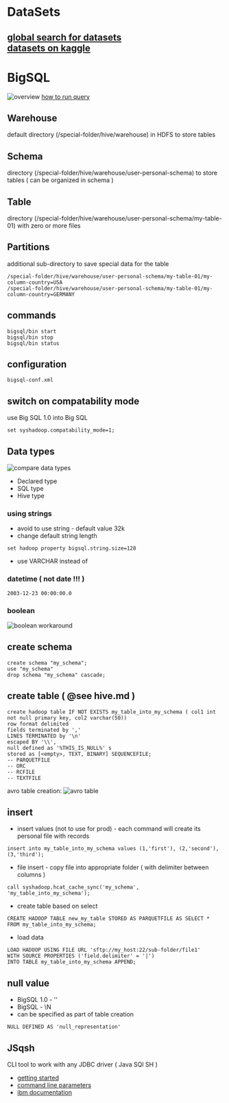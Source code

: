 # DataSets
[global search for datasets](https://datasetsearch.research.google.com/)  
[datasets on kaggle](https://www.kaggle.com/datasets)  
---
# BigSQL
![overview](https://s19.postimg.cc/lmevs5koz/bigsql-overview.png)
[how to run query](https://www.ibm.com/support/knowledgecenter/en/SSPT3X_4.0.0/com.ibm.swg.im.infosphere.biginsights.analyze.doc/doc/bigsql_run_queries.html)
## Warehouse
default directory (/special-folder/hive/warehouse) in HDFS to store tables 
## Schema
directory (/special-folder/hive/warehouse/user-personal-schema) to store tables ( can be organized in schema )
## Table
directory (/special-folder/hive/warehouse/user-personal-schema/my-table-01) with zero or more files
## Partitions
additional sub-directory to save special data for the table 
```
/special-folder/hive/warehouse/user-personal-schema/my-table-01/my-column-country=USA
/special-folder/hive/warehouse/user-personal-schema/my-table-01/my-column-country=GERMANY
```
## commands
```
bigsql/bin start
bigsql/bin stop
bigsql/bin status
```
## configuration
```
bigsql-conf.xml
```

## switch on compatability mode
use Big SQL 1.0 into Big SQL 
```
set syshadoop.compatability_mode=1;
```

##  Data types
![compare data types](https://s19.postimg.cc/vg9eqx4wz/bigsql-datatypes.png)
* Declared type
* SQL type
* Hive type

### using strings
* avoid to use string - default value 32k
* change default string length
```
set hadoop property bigsql.string.size=128
```
* use VARCHAR instead of

### datetime ( not date !!! )
```
2003-12-23 00:00:00.0
```
### boolean 
![boolean workaround](https://s19.postimg.cc/6biedpfsz/bigsql-datatypes-boolean.png)

## create schema
```
create schema "my_schema";
use "my_schema"
drop schema "my_schema" cascade;
```

## create table ( @see hive.md )
```
create hadoop table IF NOT EXISTS my_table_into_my_schema ( col1 int not null primary key, col2 varchar(50)) 
row format delimited 
fields terminated by ',' 
LINES TERMINATED by '\n'
escaped BY '\\', 
null defined as '%THIS_IS_NULL%' s
stored as [<empty>, TEXT, BINARY] SEQUENCEFILE;
-- PARQUETFILE
-- ORC
-- RCFILE
-- TEXTFILE
```
avro table creation:
![avro table](https://s19.postimg.cc/bfe9fh0tf/bigsql-table-avro.png)

## insert 
* insert values (not to use for prod) - each command will create its personal file with records
```
insert into my_table_into_my_schema values (1,'first'), (2,'second'), (3,'third');
```
* file insert - copy file into appropriate folder ( with delimiter between columns )
```
call syshadoop.hcat_cache_sync('my_schema', 'my_table_into_my_schema');
```
* create table based on select
```
CREATE HADOOP TABLE new_my_table STORED AS PARQUETFILE AS SELECT * FROM my_table_into_my_schema;
```
* load data
```
LOAD HADOOP USING FILE URL 'sftp://my_host:22/sub-folder/file1' 
WITH SOURCE PROPERTIES ('field.delimiter' = '|')
INTO TABLE my_table_into_my_schema APPEND;
```

## null value
* BigSQL 1.0 - ''
* BigSQL - \N
* can be specified as part of table creation
```
NULL DEFINED AS 'null_representation'
```

## JSqsh
CLI tool to work with any JDBC driver ( Java SQl SH )
* [getting started](https://github.com/scgray/jsqsh/wiki/Getting-Started)
* [command line parameters](https://github.com/scgray/jsqsh/wiki/jsqsh)
* [ibm documentation](https://www.ibm.com/support/knowledgecenter/SSPT3X_3.0.0/com.ibm.swg.im.infosphere.biginsights.analyze.doc/doc/bsql_jsqsh.html)

